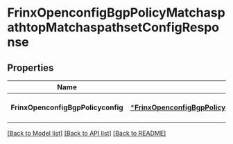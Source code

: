 # FrinxOpenconfigBgpPolicyMatchaspathtopMatchaspathsetConfigResponse

## Properties
Name | Type | Description | Notes
------------ | ------------- | ------------- | -------------
**FrinxOpenconfigBgpPolicyconfig** | [***FrinxOpenconfigBgpPolicyMatchaspathtopMatchaspathsetConfig**](frinx.openconfig.bgp.policy.matchaspathtop.matchaspathset.Config.md) |  | [optional] [default to null]

[[Back to Model list]](../README.md#documentation-for-models) [[Back to API list]](../README.md#documentation-for-api-endpoints) [[Back to README]](../README.md)


